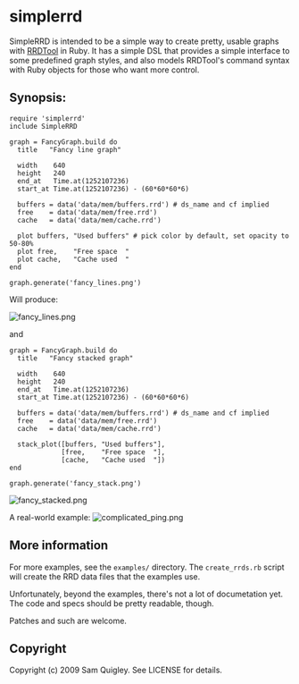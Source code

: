 # simplerrd

SimpleRRD is intended to be a simple way to create pretty, usable graphs
with [RRDTool][rrd] in Ruby. It has a simple DSL that provides a simple
interface to some predefined graph styles, and also models RRDTool's command
syntax with Ruby objects for those who want more control.

[rrd]: http://oss.oetiker.ch/rrdtool/

## Synopsis:

    require 'simplerrd'
    include SimpleRRD
    
    graph = FancyGraph.build do
      title   "Fancy line graph"
    
      width    640
      height   240
      end_at   Time.at(1252107236)
      start_at Time.at(1252107236) - (60*60*60*6)
    
      buffers = data('data/mem/buffers.rrd') # ds_name and cf implied
      free    = data('data/mem/free.rrd')
      cache   = data('data/mem/cache.rrd')
    
      plot buffers, "Used buffers" # pick color by default, set opacity to 50-80%
      plot free,    "Free space  "
      plot cache,   "Cache used  "
    end
    
    graph.generate('fancy_lines.png')

Will produce:

![fancy_lines.png](http://www.emerose.com/files/simplerrd/fancy_lines.png)

and

    graph = FancyGraph.build do
      title   "Fancy stacked graph"
    
      width    640
      height   240
      end_at   Time.at(1252107236)
      start_at Time.at(1252107236) - (60*60*60*6)
    
      buffers = data('data/mem/buffers.rrd') # ds_name and cf implied
      free    = data('data/mem/free.rrd')
      cache   = data('data/mem/cache.rrd')
    
      stack_plot([buffers, "Used buffers"], 
                 [free,    "Free space  "],
                 [cache,   "Cache used  "])
    end
    
    graph.generate('fancy_stack.png')

![fancy_stacked.png](http://www.emerose.com/files/simplerrd/fancy_stack.png)

A real-world example:
![complicated_ping.png](http://www.emerose.com/files/simplerrd/complicated_ping.png)

## More information

For more examples, see the `examples/` directory.  The `create_rrds.rb`
script will create the RRD data files that the examples use.

Unfortunately, beyond the examples, there's not a lot of documetation yet.
The code and specs should be pretty readable, though.

Patches and such are welcome.

## Copyright

Copyright (c) 2009 Sam Quigley. See LICENSE for details.
